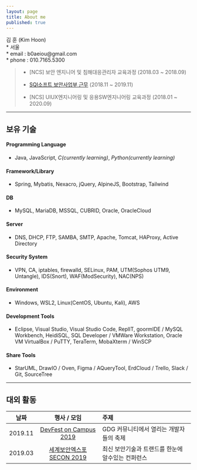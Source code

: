```yaml
---
layout: page
title: About me
published: true
---
```


<p class="message">
    김 훈 (Kim Hoon)<br>
    * 서울<br>
    * email : b0aeiou@gmail.com<br>
    * phone : 010.7165.5300<br>
</p>

> - [NCS] 보안 엔지니어 및 침해대응관리자 교육과정 (2018.03 ~ 2018.09)  
> * [SQI소프트 보안사업부 근무](http://www.sqisoft.com/ko/main) (2018.11 ~ 2019.11)  
> - [NCS] UIUX엔지니어링 및 응용SW엔지니어링 교육과정 (2018.01 ~ 2020.09)

---

## 보유 기술

#### Programming Language
- Java, JavaScript, *C(currently learning)*, *Python(currently learning)*

#### Framework/Library
- Spring, Mybatis, Nexacro, jQuery, AlpineJS, Bootstrap, Tailwind

<!-- *React(currently learning)*, *Node.js(currently learning)* -->

#### DB
- MySQL, MariaDB, MSSQL, CUBRID, Oracle, OracleCloud

<!-- *MongoDB(currently learning)* -->

#### Server
- DNS, DHCP, FTP, SAMBA, SMTP, Apache, Tomcat, HAProxy, Active Directory

#### Security System
- VPN, CA, iptables, firewalld, SELinux, PAM, UTM(Sophos UTM9, Untangle), IDS(Snort), WAF(ModSecurity), NAC(NPS)

#### Environment
- Windows, WSL2, Linux(CentOS, Ubuntu, Kali), AWS

<!-- *Docker(currently learning)*, *Firebase(currently learning)* -->

#### Development Tools
-  Eclipse, Visual Studio, Visual Studio Code, ReplIT, goormIDE / MySQL Workbench, HeidiSQL, SQL Developer / VMWare Workstation, Oracle VM VirtualBox / PuTTY, TeraTerm, MobaXterm / WinSCP

#### Share Tools
- StarUML, DrawIO / Oven, Figma / AQueryTool, ErdCloud / Trello, Slack / Git, SourceTree

---

## 대외 활동

| 날짜 | 행사 / 모임 | 주제 |
|:-----:|:----------------------------:|:-------------------------------------------------------|
| 2019.11 | [DevFest on Campus 2019](https://festa.io/events/654) | GDG 커뮤니티에서 열리는 개발자들의 축제 |
| 2019.03 | [세계보안엑스포 SECON 2019](https://exhibitors.informamarkets-info.com/SECON2019/kr/) | 최신 보안기술과 트랜드를 한눈에 알수있는 컨퍼런스 |
